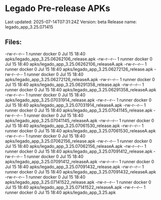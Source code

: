 # Legado Pre-release APKs
Last updated: 2025-07-14T07:31:24Z
Version: beta
Release name: legado_app_3.25.071415
## Files:
-rw-r--r-- 1 runner docker 0 Jul 15 18:40 apks/legado_app_3.25.06262106_release.apk
-rw-r--r-- 1 runner docker 0 Jul 15 18:40 apks/legado_app_3.25.06262106_releaseA.apk
-rw-r--r-- 1 runner docker 0 Jul 15 18:40 apks/legado_app_3.25.06272126_release.apk
-rw-r--r-- 1 runner docker 0 Jul 15 18:40 apks/legado_app_3.25.06272126_releaseA.apk
-rw-r--r-- 1 runner docker 0 Jul 15 18:40 apks/legado_app_3.25.06291358_release.apk
-rw-r--r-- 1 runner docker 0 Jul 15 18:40 apks/legado_app_3.25.06291358_releaseA.apk
-rw-r--r-- 1 runner docker 0 Jul 15 18:40 apks/legado_app_3.25.07031914_release.apk
-rw-r--r-- 1 runner docker 0 Jul 15 18:40 apks/legado_app_3.25.07031914_releaseA.apk
-rw-r--r-- 1 runner docker 0 Jul 15 18:40 apks/legado_app_3.25.07041145_release.apk
-rw-r--r-- 1 runner docker 0 Jul 15 18:40 apks/legado_app_3.25.07041145_releaseA.apk
-rw-r--r-- 1 runner docker 0 Jul 15 18:40 apks/legado_app_3.25.07061530_release.apk
-rw-r--r-- 1 runner docker 0 Jul 15 18:40 apks/legado_app_3.25.07061530_releaseA.apk
-rw-r--r-- 1 runner docker 0 Jul 15 18:40 apks/legado_app_3.25.07062156_release.apk
-rw-r--r-- 1 runner docker 0 Jul 15 18:40 apks/legado_app_3.25.07062156_releaseA.apk
-rw-r--r-- 1 runner docker 0 Jul 15 18:40 apks/legado_app_3.25.07091412_release.apk
-rw-r--r-- 1 runner docker 0 Jul 15 18:40 apks/legado_app_3.25.07091412_releaseA.apk
-rw-r--r-- 1 runner docker 0 Jul 15 18:40 apks/legado_app_3.25.07091432_release.apk
-rw-r--r-- 1 runner docker 0 Jul 15 18:40 apks/legado_app_3.25.07091432_releaseA.apk
-rw-r--r-- 1 runner docker 0 Jul 15 18:40 apks/legado_app_3.25.07141522_release.apk
-rw-r--r-- 1 runner docker 0 Jul 15 18:40 apks/legado_app_3.25.07141522_releaseA.apk
-rw-r--r-- 1 runner docker 0 Jul 15 18:40 apks/legado_app_3.25.apk

